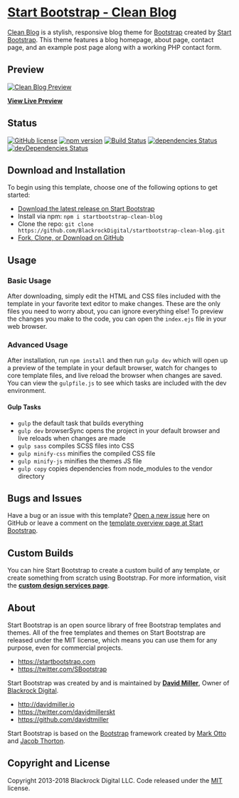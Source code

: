 # [Start Bootstrap - Clean Blog](https://startbootstrap.com/template-overviews/clean-blog/)

[Clean Blog](http://startbootstrap.com/template-overviews/clean-blog/) is a stylish, responsive blog theme for [Bootstrap](http://getbootstrap.com/) created by [Start Bootstrap](http://startbootstrap.com/). This theme features a blog homepage, about page, contact page, and an example post page along with a working PHP contact form.

## Preview

[![Clean Blog Preview](https://startbootstrap.com/assets/img/templates/clean-blog.jpg)](https://blackrockdigital.github.io/startbootstrap-clean-blog/)

**[View Live Preview](https://blackrockdigital.github.io/startbootstrap-clean-blog/)**

## Status

[![GitHub license](https://img.shields.io/badge/license-MIT-blue.svg)](https://raw.githubusercontent.com/BlackrockDigital/startbootstrap-clean-blog/master/LICENSE)
[![npm version](https://img.shields.io/npm/v/startbootstrap-clean-blog.svg)](https://www.npmjs.com/package/startbootstrap-clean-blog)
[![Build Status](https://travis-ci.org/BlackrockDigital/startbootstrap-clean-blog.svg?branch=master)](https://travis-ci.org/BlackrockDigital/startbootstrap-clean-blog)
[![dependencies Status](https://david-dm.org/BlackrockDigital/startbootstrap-clean-blog/status.svg)](https://david-dm.org/BlackrockDigital/startbootstrap-clean-blog)
[![devDependencies Status](https://david-dm.org/BlackrockDigital/startbootstrap-clean-blog/dev-status.svg)](https://david-dm.org/BlackrockDigital/startbootstrap-clean-blog?type=dev)

## Download and Installation

To begin using this template, choose one of the following options to get started:
* [Download the latest release on Start Bootstrap](https://startbootstrap.com/template-overviews/clean-blog/)
* Install via npm: `npm i startbootstrap-clean-blog`
* Clone the repo: `git clone https://github.com/BlackrockDigital/startbootstrap-clean-blog.git`
* [Fork, Clone, or Download on GitHub](https://github.com/BlackrockDigital/startbootstrap-clean-blog)

## Usage

### Basic Usage

After downloading, simply edit the HTML and CSS files included with the template in your favorite text editor to make changes. These are the only files you need to worry about, you can ignore everything else! To preview the changes you make to the code, you can open the `index.ejs` file in your web browser.

### Advanced Usage

After installation, run `npm install` and then run `gulp dev` which will open up a preview of the template in your default browser, watch for changes to core template files, and live reload the browser when changes are saved. You can view the `gulpfile.js` to see which tasks are included with the dev environment.

#### Gulp Tasks

- `gulp` the default task that builds everything
- `gulp dev` browserSync opens the project in your default browser and live reloads when changes are made
- `gulp sass` compiles SCSS files into CSS
- `gulp minify-css` minifies the compiled CSS file
- `gulp minify-js` minifies the themes JS file
- `gulp copy` copies dependencies from node_modules to the vendor directory

## Bugs and Issues

Have a bug or an issue with this template? [Open a new issue](https://github.com/BlackrockDigital/startbootstrap-clean-blog/issues) here on GitHub or leave a comment on the [template overview page at Start Bootstrap](http://startbootstrap.com/template-overviews/clean-blog/).

## Custom Builds

You can hire Start Bootstrap to create a custom build of any template, or create something from scratch using Bootstrap. For more information, visit the **[custom design services page](https://startbootstrap.com/bootstrap-design-services/)**.

## About

Start Bootstrap is an open source library of free Bootstrap templates and themes. All of the free templates and themes on Start Bootstrap are released under the MIT license, which means you can use them for any purpose, even for commercial projects.

* https://startbootstrap.com
* https://twitter.com/SBootstrap

Start Bootstrap was created by and is maintained by **[David Miller](http://davidmiller.io/)**, Owner of [Blackrock Digital](http://blackrockdigital.io/).

* http://davidmiller.io
* https://twitter.com/davidmillerskt
* https://github.com/davidtmiller

Start Bootstrap is based on the [Bootstrap](http://getbootstrap.com/) framework created by [Mark Otto](https://twitter.com/mdo) and [Jacob Thorton](https://twitter.com/fat).

## Copyright and License

Copyright 2013-2018 Blackrock Digital LLC. Code released under the [MIT](https://github.com/BlackrockDigital/startbootstrap-clean-blog/blob/gh-pages/LICENSE) license.
